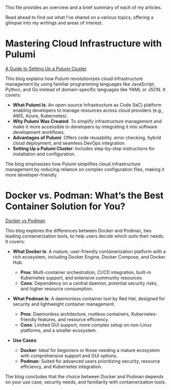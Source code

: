 This file provides an overview and a brief summary of each of my articles.

Read ahead to find out what I’ve shared on a various topics, offering a glimpse into my writings and areas of interest.

# Mastering Cloud Infrastructure with Pulumi

[A Guide to Setting Up a Pulumi Cluster](https://medium.com/@malaikazeem01/mastering-cloud-infrastructure-a-guide-to-setting-up-a-pulumi-cluster-1a9b31fbbe37)

This blog explains how Pulumi revolutionizes cloud infrastructure management by using familiar programming languages like JavaScript, Python, and Go instead of domain-specific languages like YAML or JSON. It covers:

- **What Pulumi Is**: An open-source Infrastructure as Code (IaC) platform enabling developers to manage resources across cloud providers (e.g., AWS, Azure, Kubernetes).
- **Why Pulumi Was Created**: To simplify infrastructure management and make it more accessible to developers by integrating it into software development workflows.
- **Advantages of Pulumi**: Offers code reusability, error checking, hybrid cloud deployment, and seamless DevOps integration.
- **Setting Up a Pulumi Cluster**: Includes step-by-step instructions for installation and configuration.

The blog emphasizes how Pulumi simplifies cloud infrastructure management by reducing reliance on complex configuration files, making it more developer-friendly.

# Docker vs. Podman: What’s the Best Container Solution for You?

[Docker vs Podman](https://medium.com/@malaikazeem01/docker-vs-podman-whats-the-best-container-solution-for-you-b043f588efdd)

This blog explores the differences between Docker and Podman, two leading containerization tools, to help users decide which suits their needs. It covers:

- **What Docker Is**: A mature, user-friendly containerization platform with a rich ecosystem, including Docker Engine, Docker Compose, and Docker Hub.
  - **Pros**: Multi-container orchestration, CI/CD integration, built-in Kubernetes support, and extensive community resources.
  - **Cons**: Dependency on a central daemon, potential security risks, and higher resource consumption.

- **What Podman Is**: A daemonless container tool by Red Hat, designed for security and lightweight container management.
  - **Pros**: Daemonless architecture, rootless containers, Kubernetes-friendly features, and resource efficiency.
  - **Cons**: Limited GUI support, more complex setup on non-Linux platforms, and a smaller ecosystem.

- **Use Cases**:
  - **Docker**: Ideal for beginners or those needing a mature ecosystem with comprehensive support and GUI options.
  - **Podman**: Suited for advanced users prioritizing security, resource efficiency, and Kubernetes integration.

The blog concludes that the choice between Docker and Podman depends on your use case, security needs, and familiarity with containerization tools.



